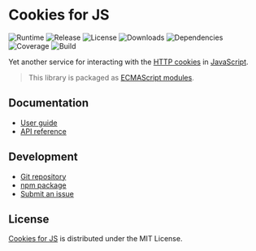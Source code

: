 # Cookies for JS
![Runtime](https://img.shields.io/node/v/@cedx/cookies.svg) ![Release](https://img.shields.io/npm/v/@cedx/cookies.svg) ![License](https://img.shields.io/npm/l/@cedx/cookies.svg) ![Downloads](https://img.shields.io/npm/dt/@cedx/cookies.svg) ![Dependencies](https://david-dm.org/cedx/cookies.js.svg) ![Coverage](https://coveralls.io/repos/github/cedx/cookies.js/badge.svg) ![Build](https://github.com/cedx/cookies.js/workflows/build/badge.svg)

Yet another service for interacting with the [HTTP cookies](https://developer.mozilla.org/en-US/docs/Web/HTTP/Cookies) in [JavaScript](https://developer.mozilla.org/en-US/docs/Web/JavaScript).

> This library is packaged as [ECMAScript modules](https://nodejs.org/api/esm.html).

## Documentation
- [User guide](https://docs.belin.io/cookies.js)
- [API reference](https://api.belin.io/cookies.js)

## Development
- [Git repository](https://git.belin.io/cedx/cookies.js)
- [npm package](https://www.npmjs.com/package/@cedx/cookies)
- [Submit an issue](https://git.belin.io/cedx/cookies.js/issues)

## License
[Cookies for JS](https://docs.belin.io/cookies.js) is distributed under the MIT License.
